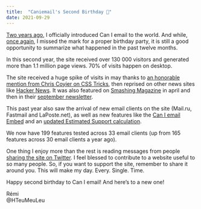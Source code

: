 ```yaml
---
title:  "Caniemail's Second Birthday 🎂"
date: 2021-09-29
---
```


[Two years ago](/news/2019-09-09-introducing-caniemail/), I officially introduced Can I email to the world. And while, [once again](/news/2020-09-27-first-birthday), I missed the mark for a proper birthday party, it is still a good opportunity to summarize what happened in the past twelve months.

In this second year, the site received over 130 000 visitors and generated more than 1.1 million page views. 70% of visits happen on desktop.

The site received a huge spike of visits in may thanks to [an honorable mention from Chris Coyier on CSS Tricks](https://css-tricks.com/can-i-email/), then reprised on other news sites like [Hacker News](https://news.ycombinator.com/item?id=27112960). It was also featured on [Smashing Magazine](https://www.smashingmagazine.com/2021/04/complete-guide-html-email-templates-tools/) in april and then in their [september newsletter](https://mailchi.mp/smashingmagazine/318-front-end-cheatsheets?e=0d4ddb736b).

This past year also saw the arrival of new email clients on the site (Mail.ru, Fastmail and LaPoste.net), as well as new features like the [Can I email Embed](https://embed.caniemail.com/) and an [updated Estimated Support calculation](/news/2021-07-26-estimated-support-update/).

We now have 199 features tested across 33 email clients (up from 165 features across 30 email clients a year ago).

One thing I enjoy more than the rest is reading messages from people [sharing the site on Twitter](https://twitter.com/search?q=caniemail.com&src=typed_query&f=live). I feel blessed to contribute to a website useful to so many people. So, if you want to support the site, remember to share it around you. This will make my day. Every. Single. Time.

Happy second birthday to Can I email! And here’s to a new one!

Rémi  
@HTeuMeuLeu
